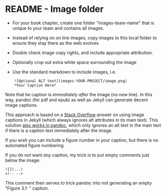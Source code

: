 # README - Image folder

* For your book chapter, create one folder "images-team-name" that is unique to your team and contains all images.

* Instead of relying on on line images, copy images to this local folder to ensure they stay there as the web evolves

* Double check image copy rights, and include appropriate attribution.

* Optionally crop out extra white space surrounding the image

* Use the standard markdown to include images, i.e.

    
```
    ![Optional ALT text](images-YOUR-PROJECT/image.png)
    *Your Caption Here*
```

Note that he caption is _immediately after_ the image (no new line). In this way, pandoc (for pdf and epub) as well as Jekyll can generate decent image captions.

This approach is based on a [Stack Overflow][so-captions] answer on using image captions in Jekyll (which always ignores alt attributes in its main text). This solution [also works in pandoc][pandoc-captions], which only ignores an alt text in the main text if there is a caption text immediately after the image.

If you wish you can include a figure number in your caption, but there is no automated figure numbering.

If you do _not_ want _any_ caption, my trick is to put empty comments just below the image:

    ![](...)
    <!-- -->

This comment then serves to trick pandoc into not generating an empty "Figure 3.1: " caption.


[so-captions]: http://stackoverflow.com/a/30366422/165292
[pandoc-captions]: https://groups.google.com/forum/#!topic/pandoc-discuss/j3x6Zafj9Fs
